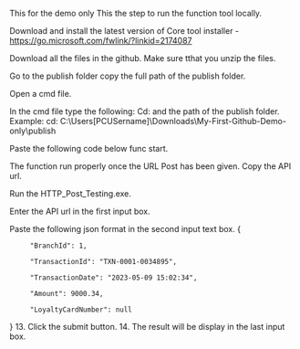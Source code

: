 This for the demo only This the step to run the function tool locally.

Download and install the latest version of Core tool installer - https://go.microsoft.com/fwlink/?linkid=2174087

Download all the files in the github. Make sure tthat you unzip the files.

Go to the publish folder copy the full path of the publish folder.

Open a cmd file.

In the cmd file type the following: Cd: and the path of the publish folder. Example: cd: C:\Users[PCUSername]\Downloads\My-First-Github-Demo-only\publish

Paste the following code below func start.

The function run properly once the URL Post has been given. Copy the API url.

Run the HTTP_Post_Testing.exe.

Enter the API url in the first input box.

Paste the following json format in the second input text box. {

         "BranchId": 1,

         "TransactionId": "TXN-0001-0034895",

         "TransactionDate": "2023-05-09 15:02:34",

         "Amount": 9000.34,

         "LoyaltyCardNumber": null
} 13. Click the submit button. 14. The result will be display in the last input box.
